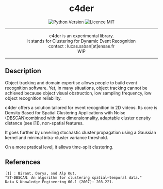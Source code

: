 <h1 align=center> <b>c4der</b> </h1>

<p align="center">
<a href="https://www.python.org/downloads/release/python-3100/" 
target="_blank"><img src="https://img.shields.io/badge/python-3.10-blue.svg" alt="Python Version" /></a>
<img src="https://img.shields.io/github/license/g0bel1n/TinyAutoML?style=flat-square" alt="Licence MIT" />
</p>

---

<p align="center">
c4der is an experimental library. <br/>
It stands for Clustering for Dynamic Event Recognition<br/>
contact : lucas.saban[at]ensae.fr<br/>
WIP
</p>

---

## Description

Object tracking and domain expertise allows people to build event recognition software. Yet, in many situations, object tracking cannot be achieved because object visual obstruction, low sampling frequency, low object recognition reliability. 

c4der offers a solution tailored for event recognition in 2D videos. 
Its core is Density Based for Spatial Clustering Applications with Noise (DBSCAN)combined with time dimensionnality, adaptable cluster density distance (see [1]), non-spatial features. 

It goes further by unveiling stochastic cluster propagation using a Gaussian kernel and minimal intra-cluster variance threshold. 

On a more pratical level, it allows time-split clustering.


## References

    [1] : Birant, Derya, and Alp Kut. 
    "ST-DBSCAN: An algorithm for clustering spatial–temporal data." 
    Data & Knowledge Engineering 60.1 (2007): 208-221.
